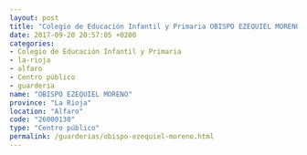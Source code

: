 ```yaml
---
layout: post
title: "Colegio de Educación Infantil y Primaria OBISPO EZEQUIEL MORENO"
date: 2017-09-20 20:57:05 +0200
categories:
- Colegio de Educación Infantil y Primaria
- la-rioja
- alfaro
- Centro público
- guarderia
name: "OBISPO EZEQUIEL MORENO"
province: "La Rioja"
location: "Alfaro"
code: "26000130"
type: "Centro público"
permalink: /guarderias/obispo-ezequiel-moreno.html
---
```

